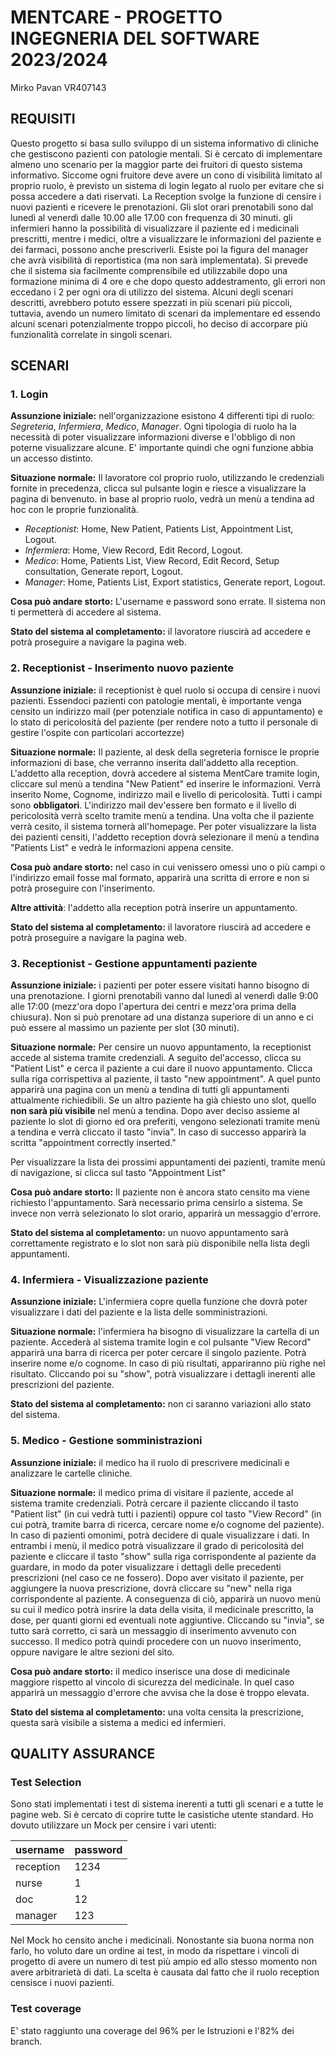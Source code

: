 
# MENTCARE - PROGETTO INGEGNERIA DEL SOFTWARE 2023/2024

Mirko Pavan VR407143

## REQUISITI

Questo progetto si basa sullo sviluppo di un sistema informativo di cliniche che gestiscono pazienti con patologie mentali.
Si è cercato di implementare almeno uno scenario per la maggior parte dei fruitori di questo sistema informativo.
Siccome ogni fruitore deve avere un cono di visibilità limitato al proprio ruolo, è previsto un sistema di login legato 
al ruolo per evitare che si possa accedere a dati riservati.
La Reception svolge la funzione di censire i nuovi pazienti e ricevere le prenotazioni.
Gli slot orari prenotabili sono dal lunedì al venerdì dalle 10.00 alle 17.00 con frequenza di 30 minuti.
gli infermieri hanno la possibilità di visualizzare il paziente ed i medicinali prescritti, mentre i medici, oltre a
visualizzare le informazioni del paziente e dei farmaci, possono anche prescriverli.
Esiste poi la figura del manager che avrà visibilità di reportistica (ma non sarà implementata).
Si prevede che il sistema sia facilmente comprensibile ed utilizzabile dopo una formazione minima di 4 ore e che dopo 
questo addestramento, gli errori non eccedano i 2 per ogni ora di utilizzo del sistema.
Alcuni degli scenari descritti, avrebbero potuto essere spezzati in più scenari più piccoli, tuttavia, avendo un numero limitato di
scenari da implementare ed essendo alcuni scenari potenzialmente troppo piccoli, ho deciso di accorpare più funzionalità correlate in
singoli scenari.


## SCENARI

### 1. __Login__
**Assunzione iniziale:** nell'organizzazione esistono 4 differenti tipi di ruolo: *Segreteria*, *Infermiera*, *Medico*, 
*Manager*. Ogni tipologia di ruolo ha la necessità di poter visualizzare informazioni diverse e l'obbligo di non poterne
visualizzare alcune. E' importante quindi che ogni funzione abbia un accesso distinto.

**Situazione normale:** Il lavoratore col proprio ruolo, utilizzando le credenziali fornite in precedenza, clicca sul
pulsante login e riesce a visualizzare la pagina di benvenuto.
in base al proprio ruolo, vedrà un menù a tendina ad hoc con le proprie funzionalità.

- *Receptionist*: Home, New Patient, Patients List, Appointment List, Logout.
- *Infermiera*: Home, View Record, Edit Record, Logout.
- *Medico*: Home, Patients List, View Record, Edit Record, Setup consultation, Generate report, Logout.
- *Manager*: Home, Patients List, Export statistics, Generate report, Logout.

**Cosa può andare storto:** L'username e password sono errate. Il sistema non ti permetterà di accedere al sistema.

**Stato del sistema al completamento:** il lavoratore riuscirà ad accedere e potrà proseguire a navigare la pagina web.

### 2. __Receptionist - Inserimento nuovo paziente__
**Assunzione iniziale:** il receptionist è quel ruolo si occupa di censire i nuovi pazienti. Essendoci pazienti con 
patologie mentali, è importante venga censito un indirizzo mail (per potenziale notifica in caso di appuntamento) e lo
stato di pericolosità del paziente (per rendere noto a tutto il personale di gestire l'ospite con particolari accortezze)

**Situazione normale:** Il paziente, al desk della segreteria fornisce le proprie informazioni di base, che verranno 
inserita dall'addetto alla reception. L'addetto alla reception, dovrà accedere al sistema MentCare tramite login,
cliccare sul menù a tendina "New Patient" ed inserire le informazioni. Verrà inserito Nome, Cognome, indirizzo mail e 
livello di pericolosità.
Tutti i campi sono **obbligatori**. L'indirizzo mail dev'essere ben formato e il livello di pericolosità verrà scelto 
tramite menù a tendina. Una volta che il paziente verrà cesito, il sistema tornerà all'homepage.
Per poter visualizzare la lista dei pazienti censiti, l'addetto reception dovrà selezionare il menù a tendina "Patients 
List" e vedrà le informazioni appena censite.

**Cosa può andare storto:** nel caso in cui venissero omessi uno o più campi o l'indirizzo email fosse mal formato,
apparirà una scritta di errore e non si potrà proseguire con l'inserimento.

**Altre attività**: l'addetto alla reception potrà inserire un appuntamento.

**Stato del sistema al completamento:** il lavoratore riuscirà ad accedere e potrà proseguire a navigare la pagina web.

### 3. __Receptionist - Gestione appuntamenti paziente__
**Assunzione iniziale:** i pazienti per poter essere visitati hanno bisogno di una prenotazione. I giorni prenotabili 
vanno dal lunedì al venerdì dalle 9:00 alle 17:00 (mezz'ora dopo l'apertura dei centri e mezz'ora prima della chiusura).
Non si può prenotare ad una distanza superiore di un anno e ci può essere al massimo un paziente per slot (30 minuti).

**Situazione normale:** Per censire un nuovo appuntamento, la receptionist accede al sistema tramite credenziali.
A seguito del'accesso, clicca su "Patient List" e cerca il paziente a cui dare il nuovo appuntamento.
Clicca sulla riga corrispettiva al paziente, il tasto "new appointment".
A quel punto apparirà una pagina con un menù a tendina di tutti gli appuntamenti attualmente richiedibili.
Se un altro paziente ha già chiesto uno slot, quello **non sarà più visibile** nel menù a tendina.
Dopo aver deciso assieme al paziente lo slot di giorno ed ora preferiti, vengono selezionati tramite menù a tendina e 
verrà cliccato il tasto "invia". In caso di successo apparirà la scritta "appointment correctly inserted."

Per visualizzare la lista dei prossimi appuntamenti dei pazienti, tramite menù di navigazione, si clicca sul tasto 
"Appointment List"

**Cosa può andare storto:** Il paziente non è ancora stato censito ma viene richiesto l'appuntamento. Sarà necessario
prima censirlo a sistema. Se invece non verrà selezionato lo slot orario, apparirà un messaggio d'errore.

**Stato del sistema al completamento:** un nuovo appuntamento sarà correttamente registrato e lo slot non sarà più 
disponibile nella lista degli appuntamenti.

### 4. __Infermiera - Visualizzazione paziente__

**Assunzione iniziale:** L'infermiera copre quella funzione che dovrà poter visualizzare i dati del paziente e la lista
delle somministrazioni.

**Situazione normale:** l'infermiera ha bisogno di visualizzare la cartella di un paziente.
Accederà al sistema tramite login e col pulsante "View Record" apparirà una barra di ricerca per poter cercare il
singolo paziente. Potrà inserire nome e/o cognome. In caso di più risultati, appariranno più righe nel risultato.
Cliccando poi su "show", potrà visualizzare i dettagli inerenti alle prescrizioni del paziente.

**Stato del sistema al completamento:** non ci saranno variazioni allo stato del sistema.

### 5. __Medico - Gestione somministrazioni__

**Assunzione iniziale:** il medico ha il ruolo di prescrivere medicinali e analizzare le cartelle cliniche.


**Situazione normale:** il medico prima di visitare il paziente, accede al sistema tramite credenziali. 
Potrà cercare il paziente cliccando il tasto "Patient list" (in cui vedrà tutti i pazienti) oppure col tasto "View
Record" (in cui potrà, tramite barra di ricerca, cercare nome e/o cognome del paziente). In caso di pazienti omonimi,
potrà decidere di quale visualizzare i dati. In entrambi i menù, il medico potrà visualizzare il grado di pericolosità
del paziente e cliccare il tasto "show" sulla riga corrispondente al paziente da guardare, in modo da poter visualizzare
i dettagli delle precedenti prescrizioni (nel caso ce ne fossero).
Dopo aver visitato il paziente, per aggiungere la nuova prescrizione, dovrà cliccare su "new" nella riga corrispondente
al paziente. A conseguenza di ciò, apparirà un nuovo menù su cui il medico potrà insrire la data della visita, il 
medicinale prescritto, la dose, per quanti giorni ed eventuali note aggiuntive.
Cliccando su "invia", se tutto sarà corretto, ci sarà un messaggio di inserimento avvenuto con successo.
Il medico potrà quindi procedere con un nuovo inserimento, oppure navigare le altre sezioni del sito.

**Cosa può andare storto:** il medico inserisce una dose di medicinale maggiore rispetto al vincolo di sicurezza del
medicinale. In quel caso apparirà un messaggio d'errore che avvisa che la dose è troppo elevata.

**Stato del sistema al completamento:** una volta censita la prescrizione, questa sarà visibile a sistema a medici ed 
infermieri.

## QUALITY ASSURANCE

### Test Selection
Sono stati implementati i test di sistema inerenti a tutti gli scenari e a tutte le pagine web.
Si è cercato di coprire tutte le casistiche utente standard.
Ho dovuto utilizzare un Mock per censire i vari utenti:

| username  | password |
|-----------|----------|
| reception | 1234     |
| nurse     | 1        |
| doc       | 12       |
| manager   | 123      |

Nel Mock ho censito anche i medicinali.
Nonostante sia buona norma non farlo, ho voluto dare un ordine ai test, in modo da rispettare i vincoli di progetto di
avere un numero di test più ampio ed allo stesso momento non avere arbitrarietà di dati.
La scelta è causata dal fatto che il ruolo reception censisce i nuovi pazienti.

### Test coverage

E' stato raggiunto una coverage del 96% per le Istruzioni e l'82% dei branch.



